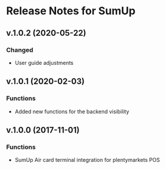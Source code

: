 # Release Notes for SumUp

## v.1.0.2 (2020-05-22)
### Changed
- User guide adjustments

## v.1.0.1 (2020-02-03)
### Functions
-  Added new functions for the backend visibility

## v.1.0.0 (2017-11-01)
### Functions
- SumUp Air card terminal integration for plentymarkets POS
